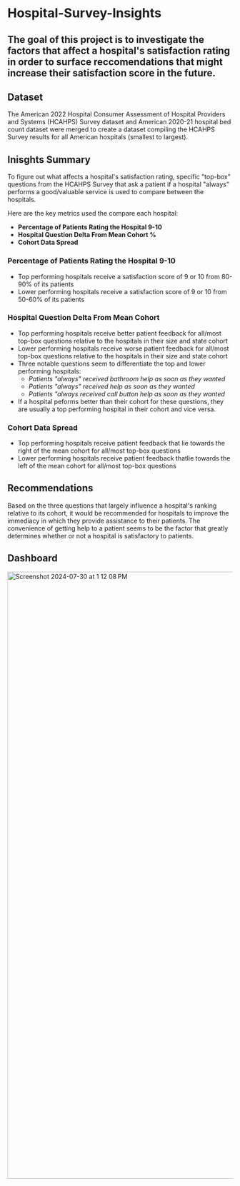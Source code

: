 # Hospital-Survey-Insights

## The goal of this project is to investigate the factors that affect a hospital's satisfaction rating in order to surface reccomendations that might increase their satisfaction score in the future. 

## Dataset
The American 2022 Hospital Consumer Assessment of Hospital Providers and Systems (HCAHPS) Survey dataset and American 2020-21 hospital bed count dataset were merged to create a dataset compiling the HCAHPS Survey results for all American hospitals (smallest to largest). 

## Inisghts Summary
To figure out what affects a hospital's satisfaction rating, specific "top-box" questions from the HCAHPS Survey that ask a patient if a hospital "always" performs a good/valuable service is used to compare between the hospitals. 

Here are the key metrics used the compare each hospital:
- **Percentage of Patients Rating the Hospital 9-10**
- **Hospital Question Delta From Mean Cohort %**
- **Cohort Data Spread**

### Percentage of Patients Rating the Hospital 9-10
- Top performing hospitals receive a satisfaction score of 9 or 10 from 80-90% of its patients 
- Lower performing hospitals receive a satisfaction score of 9 or 10 from 50-60% of its patients 

### Hospital Question Delta From Mean Cohort
- Top performing hospitals receive better patient feedback for all/most top-box questions relative to the hospitals in their size and state cohort
- Lower performing hospitals receive worse patient feedback for all/most top-box questions relative to the hospitals in their size and state cohort
- Three notable questions seem to differentiate the top and lower performing hospitals:
    - *Patients "always" received bathroom help as soon as they wanted*
    - *Patients "always" received help as soon as they wanted*
    - *Patients "always received call button help as soon as they wanted*
- If a hospital peforms better than their cohort for these questions, they are usually a top performing hospital in their cohort and vice versa.

### Cohort Data Spread
- Top performing hospitals receive patient feedback that lie towards the right of the mean cohort for all/most top-box questions
- Lower performing hospitals receive patient feedback thatlie towards the left of the mean cohort for all/most top-box questions

## Recommendations
Based on the three questions that largely influence a hospital's ranking relative to its cohort, it would be recommended for hospitals to improve the immediacy in which they provide assistance to their patients. The convenience of getting help to a patient seems to be the factor that greatly determines whether or not a hospital is satisfactory to patients. 

## Dashboard
<img width="1360" alt="Screenshot 2024-07-30 at 1 12 08 PM" src="https://github.com/user-attachments/assets/00804802-a539-485f-a9f7-9e6bccfa4a20">


